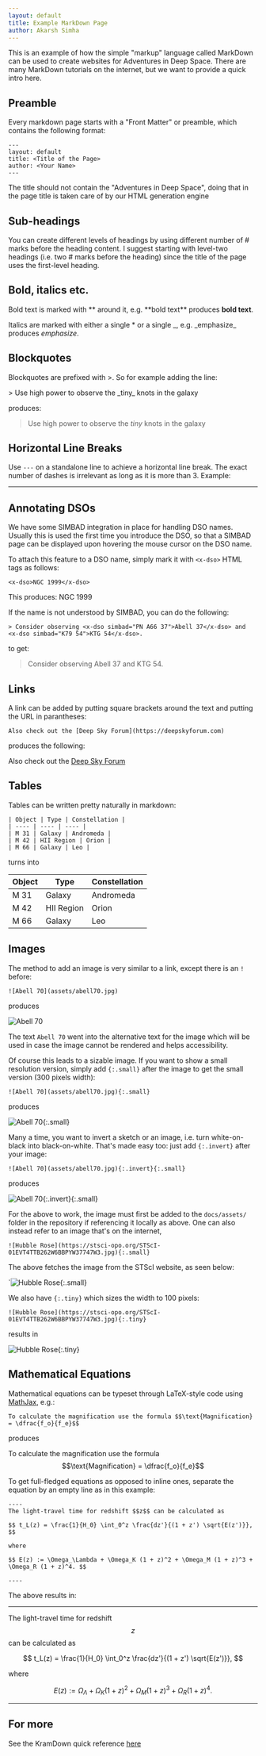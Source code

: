 ```yaml
---
layout: default
title: Example MarkDown Page
author: Akarsh Simha
---
```


This is an example of how the simple "markup" language called MarkDown
can be used to create websites for Adventures in Deep Space. There are
many MarkDown tutorials on the internet, but we want to provide a
quick intro here.

## Preamble

Every markdown page starts with a "Front Matter" or preamble, which contains the following format:

```
---
layout: default
title: <Title of the Page>
author: <Your Name>
---
```

The title should not contain the "Adventures in Deep Space", doing
that in the page title is taken care of by our HTML generation engine

## Sub-headings

You can create different levels of headings by using different number
of # marks before the heading content. I suggest starting with level-two
headings (i.e. two # marks before the heading) since the title of the
page uses the first-level heading.

## Bold, italics etc.

Bold text is marked with \*\* around it, e.g. \*\*bold text\*\*
produces **bold text**.

Italics are marked with either a single \* or a single \_,
e.g. \_emphasize\_ produces _emphasize_.

## Blockquotes

Blockquotes are prefixed with \>. So for example adding the line:

\> Use high power to observe the \_tiny\_ knots in the galaxy

produces:

> Use high power to observe the _tiny_ knots in the galaxy

## Horizontal Line Breaks

Use `---` on a standalone line to achieve a horizontal line break. The exact number of dashes is irrelevant as long as it is more than 3. Example:

---

## Annotating DSOs

We have some SIMBAD integration in place for handling DSO
names. Usually this is used the first time you introduce the DSO, so
that a SIMBAD page can be displayed upon hovering the mouse cursor on
the DSO name.

To attach this feature to a DSO name, simply mark it with `<x-dso>`
HTML tags as follows:

```
<x-dso>NGC 1999</x-dso>
```

This produces:
<x-dso>NGC 1999</x-dso>

If the name is not understood by SIMBAD, you can do the following:
```
> Consider observing <x-dso simbad="PN A66 37">Abell 37</x-dso> and <x-dso simbad="K79 54">KTG 54</x-dso>.
```
to get:

> Consider observing <x-dso simbad="PN A66 37">Abell 37</x-dso> and <x-dso simbad="K79 54">KTG 54</x-dso>.

## Links

A link can be added by putting square brackets around the text and putting the URL in parantheses:
```
Also check out the [Deep Sky Forum](https://deepskyforum.com)
```
produces the following:

Also check out the [Deep Sky Forum](https://deepskyforum.com)

## Tables

Tables can be written pretty naturally in markdown:

```
| Object | Type | Constellation |
| ---- | ---- | ---- |
| M 31 | Galaxy | Andromeda |
| M 42 | HII Region | Orion |
| M 66 | Galaxy | Leo |
```

turns into

| Object | Type | Constellation |
| ---- | ---- | ---- |
| M 31 | Galaxy | Andromeda |
| M 42 | HII Region | Orion |
| M 66 | Galaxy | Leo |


## Images

The method to add an image is very similar to a link, except there is an `!` before:
```
![Abell 70](assets/abell70.jpg)
```

produces

![Abell 70](assets/abell70.jpg)

The text `Abell 70` went into the alternative text for the image which
will be used in case the image cannot be rendered and helps
accessibility.

Of course this leads to a sizable image. If you want to show a small
resolution version, simply add `{:.small}` after the image to get the
small version (300 pixels width):

```
![Abell 70](assets/abell70.jpg){:.small}
```

produces

![Abell 70](assets/abell70.jpg){:.small}


Many a time, you want to invert a sketch or an image, i.e. turn white-on-black into black-on-white. That's made easy too: just add `{:.invert}` after your image:

```
![Abell 70](assets/abell70.jpg){:.invert}{:.small}
```

produces

![Abell 70](assets/abell70.jpg){:.invert}{:.small}


For the above to work, the image must first be added to the `docs/assets/` folder in the
repository if referencing it locally as above. One can also instead
refer to an image that's on the internet,

```
![Hubble Rose](https://stsci-opo.org/STScI-01EVT4TTB262W6BBPYW37747W3.jpg){:.small}
```

The above fetches the image from the STScI website, as seen below:

`![Hubble Rose](https://stsci-opo.org/STScI-01EVT4TTB262W6BBPYW37747W3.jpg){:.small}


We also have `{:.tiny}` which sizes the width to 100 pixels:

```
![Hubble Rose](https://stsci-opo.org/STScI-01EVT4TTB262W6BBPYW37747W3.jpg){:.tiny}
```

results in

![Hubble Rose](https://stsci-opo.org/STScI-01EVT4TTB262W6BBPYW37747W3.jpg){:.tiny}

## Mathematical Equations

Mathematical equations can be typeset through LaTeX-style code using [MathJax](https://www.mathjax.org/), e.g.:
```
To calculate the magnification use the formula $$\text{Magnification} = \dfrac{f_o}{f_e}$$
```
produces

To calculate the magnification use the formula $$\text{Magnification} = \dfrac{f_o}{f_e}$$

To get full-fledged equations as opposed to inline ones,  separate the equation by an empty line as in this example:
```
----
The light-travel time for redshift $$z$$ can be calculated as

$$ t_L(z) = \frac{1}{H_0} \int_0^z \frac{dz'}{(1 + z') \sqrt{E(z')}}, $$

where

$$ E(z) := \Omega_\Lambda + \Omega_K (1 + z)^2 + \Omega_M (1 + z)^3 + \Omega_R (1 + z)^4. $$

----
```

The above results in:

----
The light-travel time for redshift $$z$$ can be calculated as

$$ t_L(z) = \frac{1}{H_0} \int_0^z \frac{dz'}{(1 + z') \sqrt{E(z')}}, $$

where

$$ E(z) := \Omega_\Lambda + \Omega_K (1 + z)^2 + \Omega_M (1 + z)^3 + \Omega_R (1 + z)^4. $$

----

## For more

See the KramDown quick reference [here](https://kramdown.gettalong.org/quickref.html)
